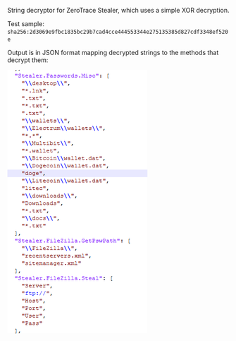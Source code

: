String decryptor for ZeroTrace Stealer, which uses a simple XOR decryption.

Test sample: `sha256:2d3069e9fbc1835bc29b7cad4cce444553344e275135385d827cdf3348ef520e`

Output is in JSON format mapping decrypted strings to the methods that decrypt them:

![alt text](image.png)